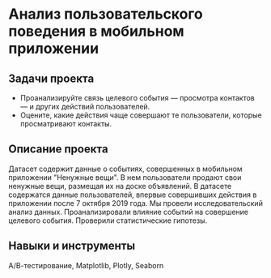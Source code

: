 # Анализ пользовательского поведения в мобильном приложении

## Задачи проекта
- Проанализируйте связь целевого события — просмотра контактов — и других действий пользователей.
- Оцените, какие действия чаще совершают те пользователи, которые просматривают контакты.

## Описание проекта

Датасет содержит данные о событиях, совершенных в мобильном приложении "Ненужные вещи". 
В нем пользователи продают свои ненужные вещи, размещая их на доске объявлений.
В датасете содержатся данные пользователей, впервые совершивших действия в приложении после 7 октября 2019 года.
Мы провели исследовательский анализ данных. Проанализировали влияние событий на совершение целевого события.
Проверили статистические гипотезы.

## Навыки и инструменты 
А/В-тестирование, Matplotlib, Plotly, Seaborn
